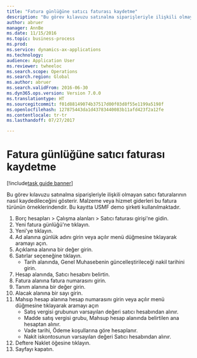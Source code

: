 ```yaml
--- 
title: "Fatura günlüğüne satıcı faturası kaydetme"
description: "Bu görev kılavuzu satınalma siparişleriyle ilişkili olmayan satıcı faturalarının nasıl kaydedileceğini gösterir."
author: abruer
manager: AnnBe
ms.date: 11/15/2016
ms.topic: business-process
ms.prod: 
ms.service: dynamics-ax-applications
ms.technology: 
audience: Application User
ms.reviewer: twheeloc
ms.search.scope: Operations
ms.search.region: Global
ms.author: abruer
ms.search.validFrom: 2016-06-30
ms.dyn365.ops.version: Version 7.0.0
ms.translationtype: HT
ms.sourcegitcommit: f01d88149074b37517d00f03d8f55e1199a5198f
ms.openlocfilehash: 127875443da1d43783440083b11afd423f2a12fe
ms.contentlocale: tr-tr
ms.lasthandoff: 07/27/2017

---
```

# <a name="record-a-vendor-invoice-in-the-invoice-journal"></a>Fatura günlüğüne satıcı faturası kaydetme

[!include[task guide banner](../../includes/task-guide-banner.md)]

Bu görev kılavuzu satınalma siparişleriyle ilişkili olmayan satıcı faturalarının nasıl kaydedileceğini gösterir. Malzeme veya hizmet giderleri bu fatura türünün örneklerindendir.  Bu kayıtta USMF demo şirketi kullanılmaktadır.

1. Borç hesapları > Çalışma alanları > Satıcı faturası girişi'ne gidin.
2. Yeni fatura günlüğü'ne tıklayın.
3. Yeni'ye tıklayın.
4. Ad alanına günlük adını girin veya açılır menü düğmesine tıklayarak aramayı açın.
5. Açıklama alanına bir değer girin.
6. Satırlar seçeneğine tıklayın.
    * Tarih alanında, Genel Muhasebenin güncelleştirileceği nakil tarihini girin.  
7. Hesap alanında, Satıcı hesabını belirtin.
8. Fatura alanına fatura numarasını girin.
9. Tanım alanına bir değer girin.
10. Alacak alanına bir sayı girin.
11. Mahsıp hesap alanına hesap numarasını girin veya açılır menü düğmesine tıklayarak aramayı açın
    * Satış vergisi grubunun varsayılan değeri satıcı hesabından alınır.  
    * Madde satış vergisi grubu, Mahsup hesap alanında belirtilen ana hesaptan alınır.  
    * Vade tarihi, Ödeme koşullarına göre hesaplanır.  
    * Nakit iskontosunun varsayılan değeri Satıcı hesabından alınır.  
12. Deftere Naklet öğesine tıklayın.
13. Sayfayı kapatın.


